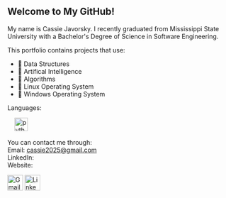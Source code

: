 ## Welcome to My GitHub!

My name is Cassie Javorsky. I recently graduated from Mississippi State University with a Bachelor's Degree of Science in Software Engineering.  

This portfolio contains projects that use:

- 🔭 Data Structures <br />
- 🌱 Artifical Intelligence <br />
- 👯 Algorithms <br />
- 🤔 Linux Operating System <br />
- 💬 Windows Operating System <br />

Languages:
<div align="left">
  <img width="12" />
  <img src="https://cdn.jsdelivr.net/gh/devicons/devicon/icons/python/python-original.svg" height="30" alt="python logo"  />
</div>

You can contact me through: <br />
Email: cassie2025@gmail.com <br />
LinkedIn: <br />
Website: <br />

<div align="left">
  <img src="https://img.shields.io/static/v1?message=Gmail&logo=gmail&label=&color=D14836&logoColor=white&labelColor=&style=for-the-badge" height="35" alt="Gmail logo"  />
  <img src="https://img.shields.io/static/v1?message=LinkedIn&logo=linkedin&label=&color=0077B5&logoColor=white&labelColor=&style=for-the-badge" height="35" alt="Linkedin logo"  />
</div>
